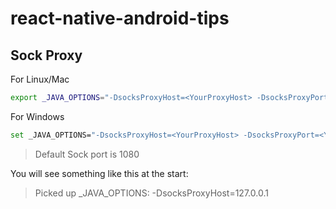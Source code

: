# react-native-android-tips

## Sock Proxy

For Linux/Mac
``` sh
export _JAVA_OPTIONS="-DsocksProxyHost=<YourProxyHost> -DsocksProxyPort=<YourProxyPort>"
```
For Windows
``` sh
set _JAVA_OPTIONS="-DsocksProxyHost=<YourProxyHost> -DsocksProxyPort=<YourProxyPort>"
```
>Default Sock port is 1080

You will see something like this at the start:
>Picked up _JAVA_OPTIONS: -DsocksProxyHost=127.0.0.1
